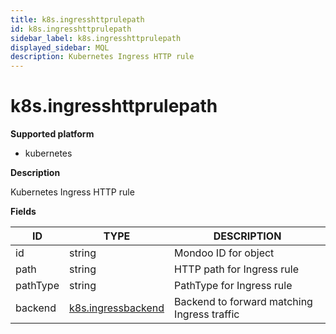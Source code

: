 ```yaml
---
title: k8s.ingresshttprulepath
id: k8s.ingresshttprulepath
sidebar_label: k8s.ingresshttprulepath
displayed_sidebar: MQL
description: Kubernetes Ingress HTTP rule
---
```


# k8s.ingresshttprulepath

**Supported platform**

- kubernetes

**Description**

Kubernetes Ingress HTTP rule

**Fields**

| ID       | TYPE                                        | DESCRIPTION                                 |
| -------- | ------------------------------------------- | ------------------------------------------- |
| id       | string                                      | Mondoo ID for object                        |
| path     | string                                      | HTTP path for Ingress rule                  |
| pathType | string                                      | PathType for Ingress rule                   |
| backend  | [k8s.ingressbackend](k8s.ingressbackend.md) | Backend to forward matching Ingress traffic |
